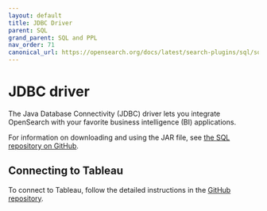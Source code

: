 ```yaml
---
layout: default
title: JDBC Driver
parent: SQL
grand_parent: SQL and PPL
nav_order: 71
canonical_url: https://opensearch.org/docs/latest/search-plugins/sql/sql/jdbc/
---
```


# JDBC driver

The Java Database Connectivity (JDBC) driver lets you integrate OpenSearch with your favorite business intelligence (BI) applications.

For information on downloading and using the JAR file, see [the SQL repository on GitHub](https://github.com/opensearch-project/sql-jdbc).

## Connecting to Tableau

To connect to Tableau, follow the detailed instructions in the [GitHub repository](https://github.com/opensearch-project/sql-jdbc/blob/main/bi-connectors/TableauConnector/README.md).
